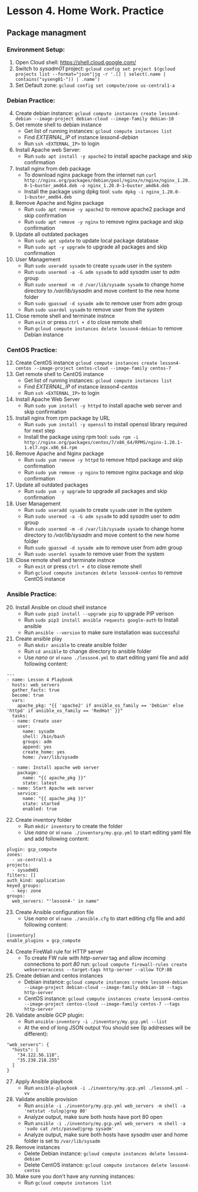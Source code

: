 # Lesson 4. Home Work. Practice
## Package managment
### Environment Setup:
 1. Open Cloud shell: https://shell.cloud.google.com/
 2. Switch to *sysadm01* project: `gcloud config set project $(gcloud projects list --format="json"|jq -r '.[] | select(.name | contains("syseng01-")) | .name')`
 3. Set Default zone: `gcloud config set compute/zone us-central1-a`

### Debian Practice:
 4. Create debian instance: 
`gcloud compute instances create lesson4-debian --image-project debian-cloud --image-family debian-10`
 5. Get remote shell to debian instance
	- Get list of running instances: `gcloud compute instances list`
	- Find *EXTERNAL_IP* of instance *lesson4-debian* 
	- Run `ssh <EXTERNAL_IP>` to login
 6. Install Apache web Server:
	- Run  `sudo apt install -y apache2` to install apache package and skip confirmation
 7. Install nginx from deb package
	- To download nginx package from the internet run 
	`curl http://nginx.org/packages/debian/pool/nginx/n/nginx/nginx_1.20.0-1~buster_amd64.deb -o nginx_1.20.0-1~buster_amd64.deb` 
	- Install the package using dpkg tool: `sudo dpkg -i nginx_1.20.0-1~buster_amd64.deb`
 8. Remove Apache and Nginx package 
	- Run `sudo apt remove -y apache2` to remove apache2 package and skip confirmation
 	- Run `sudo apt remove -y nginx` to remove nginx package and skip confirmation
 9. Update all outdated packages
	- Run `sudo apt update` to update local package database
	- Run `sudo apt -y upgrade` to upgrade all packages and skip confirmation
10. User Management
	- Run `sudo useradd sysadm` to create `sysadm` user in the system
	- Run `sudo usermod -a -G adm sysadm` to add *sysadm* user to *adm* group
	- Run `sudo usermod -m -d /var/lib/sysadm sysadm` to change home directory to */var/lib/sysadm* and move content to the new home folder
	- Run `sudo gpasswd -d sysadm adm` to remove user from adm group 
    - Run `sudo userdel sysadm` to remove user from the system
11. Close remote shell and terminate instnce
	-   Run `exit` or press `ctrl + d` to close remote shell
	-   Run `gcloud compute instances delete lesson4-debian` to remove Debian instance

### CentOS Practice:
12. Create CentOS instance
		`gcloud compute instances create lesson4-centos --image-project centos-cloud --image-family centos-7`
13. Get remote shell to CentOS instance
	- Get list of running instances: `gcloud compute instances list`
	- Find *EXTERNAL_IP* of instance *lesson4-centos* 
	- Run `ssh <EXTERNAL_IP>` to login
14. Install Apache Web Server
	-   Run `sudo yum install -y httpd` to install apache web server and skip confirmation
15. Install nginx from rpm package by URL
	-   Run `sudo yum install -y openssl` to install openssl library required for next step
	-   Install the package using rpm tool: 
`sudo rpm -i http://nginx.org/packages/centos/7/x86_64/RPMS/nginx-1.20.1-1.el7.ngx.x86_64.rpm`
16. Remove Apache and Nginx package 
	- Run `sudo yum remove -y httpd` to remove httpd package and skip confirmation
 	- Run `sudo yum remove -y nginx` to remove nginx package and skip confirmation
17. Update all outdated packages
	-   Run `sudo yum -y upgrade` to upgrade all packages and skip confirmation
18. User Management
	- Run `sudo useradd sysadm` to create `sysadm` user in the system
	- Run `sudo usermod -a -G adm sysadm` to add *sysadm* user to *adm* group
	- Run `sudo usermod -m -d /var/lib/sysadm sysadm` to change home directory to */var/lib/sysadm* and move content to the new home folder
	- Run `sudo gpasswd -d sysadm adm` to remove user from adm group 
    - Run `sudo userdel sysadm` to remove user from the system
19. Close remote shell and terminate instnce
	-   Run `exit` or press `ctrl + d` to close remote shell
	-   Run `gcloud compute instances delete lesson4-centos` to remove CentOS instance
### Ansible Practice:
20. Install Ansible on cloud shell instance
	-  Run `sudo pip3 install --upgrade pip` to upgrade PIP verison
	-  Run `sudo pip3 install ansible requests google-auth`  to Install ansible
	-  Run `ansible --version` to make sure installation was successful
21.  Create ansible play
		-  Run `mkdir ansible` to create ansible folder
		-  Run `cd ansible` to change directory to ansible folder
		-  Use *nano* or *vi* `nano ./lesson4.yml` to start editing yaml file and add following content:
```
---
- name: Lesson 4 Playbook
  hosts: web_servers
  gather_facts: true
  become: true
  vars:
    apache_pkg: "{{ 'apache2' if ansible_os_family == 'Debian' else 'httpd' if ansible_os_family == 'RedHat' }}"
  tasks:
  - name: Create user
    user:
      name: sysadm
      shell: /bin/bash
      groups: adm
      append: yes
      create_home: yes
      home: /var/lib/sysadm

  - name: Install apache web server
    package:
      name: "{{ apache_pkg }}"
      state: latest
  - name: Start Apache web server
    service:
      name: "{{ apache_pkg }}"
      state: started
      enabled: true
```
22. Create inventory folder
	-  Run `mkdir inventory` to create the folder
    -  Use *nano* or *vi* `nano ./inventory/my.gcp.yml` to start editing yaml file and add following content:
```
plugin: gcp_compute
zones:
  - us-central1-a
projects:
  - sysadm01
filters: []
auth_kind: application
keyed_groups:
  - key: zone
groups:
  web_servers: "'lesson4-' in name"
```
23. Create Ansible configuration file
	- Use *nano* or *vi* `nano ./ansible.cfg` to start editing cfg file and add following content:
```
[inventory]
enable_plugins = gcp_compute
```  
24. Create FireWall rule for HTTP server
	-   To create FW rule with *http-server* tag and allow *incoming* connections to port *80* run: 
`gcloud compute firewall-rules create webserveraccess --target-tags http-server --allow TCP:80`
25. Create debian and centos instances
	-   Debian instance: 
`gcloud compute instances create lesson4-debian --image-project debian-cloud --image-family debian-10 --tags http-server`
	-   CentOS instance: 
`gcloud compute instances create lesson4-centos --image-project centos-cloud --image-family centos-7 --tags http-server`
26. Validate ansible GCP plugin:
	-   Run `ansible-inventory -i ./inventory/my.gcp.yml --list`
    -   At the end of long JSON output You should see (Ip addresses will be different):
```
"web_servers": {
  "hosts": [
    "34.122.56.118",
    "35.238.218.255"
  ]
}
```
27. Apply Ansible playbook
	-   Run `ansible-playbook -i ./inventory/my.gcp.yml ./lesson4.yml -vv`
28. Validate ansible provision
	- Run `ansible -i ./inventory/my.gcp.yml web_servers -m shell -a 'netstat -tulnp|grep 80'` 
	- Analyze output, make sure both hosts have port 80 open
	- Run `ansible -i ./inventory/my.gcp.yml web_servers -m shell -a 'sudo cat /etc/passwd|grep sysadm'` 
	- Analyze output, make sure both hosts have *sysadm* user and home folder is set to `/var/lib/sysadm`
29. Remove instances
	-   Delete Debian instance: `gcloud compute instances delete lesson4-debian`
	-   Delete CentOS instance: `gcloud compute instances delete lesson4-centos`
30. Make sure you don't have any running instances:
	- Run `gcloud compute instances list`
